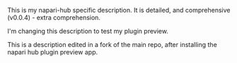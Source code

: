 This is my napari-hub specific description. It is detailed, and comprehensive (v0.0.4) - extra comprehension.

I'm changing this description to test my plugin preview.

This is a description edited in a fork of the main repo, after installing the napari hub plugin preview app.
